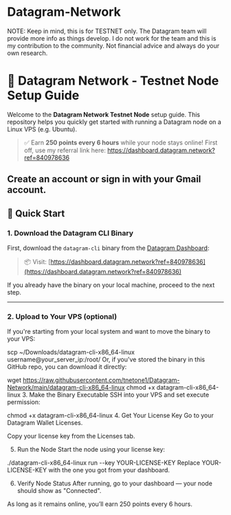 # Datagram-Network



NOTE: Keep in mind, this is for TESTNET only. The Datagram team will provide more info as things develop. I do not work for the team and this is my contribution to the community. Not financial advice and always do your own research.



# 🧠 Datagram Network - Testnet Node Setup Guide

Welcome to the **Datagram Network Testnet Node** setup guide. This repository helps you quickly get started with running a Datagram node on a Linux VPS (e.g. Ubuntu).

> ✅ Earn **250 points every 6 hours** while your node stays online!
> First off, use my referral link here: https://dashboard.datagram.network?ref=840978636

Create an account or sign in with your Gmail account.
---

## 🚀 Quick Start

### 1. Download the Datagram CLI Binary

First, download the `datagram-cli` binary from the [Datagram Dashboard](https://dashboard.datagram.network?ref=840978636):

> 📦 Visit: [https://dashboard.datagram.network?ref=840978636](https://dashboard.datagram.network?ref=840978636)

If you already have the binary on your local machine, proceed to the next step.

---

### 2. Upload to Your VPS (optional)

If you're starting from your local system and want to move the binary to your VPS:

scp ~/Downloads/datagram-cli-x86_64-linux username@your_server_ip:/root/
Or, if you've stored the binary in this GitHub repo, you can download it directly:

wget https://raw.githubusercontent.com/tnetone1/Datagram-Network/main/datagram-cli-x86_64-linux
chmod +x datagram-cli-x86_64-linux
3. Make the Binary Executable
SSH into your VPS and set execute permission:


chmod +x datagram-cli-x86_64-linux
4. Get Your License Key
Go to your Datagram Wallet Licenses.

Copy your license key from the Licenses tab.

5. Run the Node
Start the node using your license key:


./datagram-cli-x86_64-linux run --key YOUR-LICENSE-KEY
Replace YOUR-LICENSE-KEY with the one you got from your dashboard.

6. Verify Node Status
After running, go to your dashboard — your node should show as "Connected".

As long as it remains online, you’ll earn 250 points every 6 hours.

